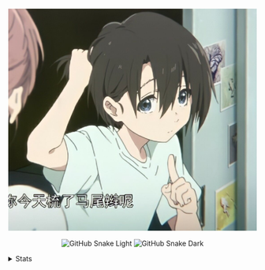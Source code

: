 [![](wife.jpg)](https://baike.baidu.com/item/%E8%A5%BF%E5%AE%AB%E7%BB%93%E5%BC%A6?fromModule=lemma_search-box)

<div align="center">

![GitHub Snake Light](https://github.com/Tsuk1ko/dog234/raw/snack/github-snake.svg#gh-light-mode-only)
![GitHub Snake Dark](https://github.com/Tsuk1ko/dog234/raw/snack/github-snake-dark.svg#gh-dark-mode-only)

</div>

<details>
<summary>Stats</summary>

<a href="https://github.com/dog234">
  <table>
    <tr>
      <td>
        <img align="center" src="https://github-readme-stats.vercel.app/api?username=dog234&show_icons=true&hide_border=true&icon_color=ffca28&title_color=ffa000" />
      </td>
      <td>
        <img align="center" src="https://github-readme-stats.vercel.app/api/top-langs/?username=dog234&layout=compact&hide_border=true&title_color=ffa000" />
      </td>
    </tr>
  </table>
</a>
</details>
